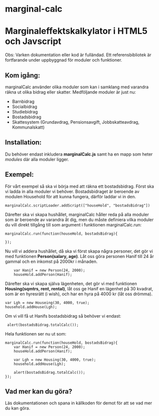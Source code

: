 # marginal-calc
Marginaleffektskalkylator i HTML5 och Javscript
===============================================

Obs: Varken dokumentation eller kod är fulländad. Ett referensbibliotek är fortfarande under uppbyggnad för moduler och funktioner.

Kom igång:
----------

marginalCalc använder olika moduler som kan i samklang med varandra räkna ut olika bidrag eller skatter.
Medföljande moduler är just nu:

*   Barnbidrag
*   Socialbidrag
*   Studiebidrag
*   Bostadsbidrag
*   Skattesystem (Grundavdrag, Pensionsavgift, Jobbskatteavdrag, Kommunalskatt)

## Installation:
Du behöver endast inkludera **marginalCalc.js** samt ha en mapp som heter *modules* där alla moduler ligger.

## Exempel:
För vårt exempel så ska vi börja med att räkna ett bostadsbidrag. Först ska vi ladda in alla moduler vi behöver. Bostadsbidraget är beroende av modulen Household för att kunna fungera, därför laddar vi in den.

    marginalCalc.scriptLoader.addScript(["houseHold", "bostadsBidrag"])

Därefter ska vi skapa hushållet, marginalCalc håller reda på alla moduler som är beroende av varandra åt dig, men du måste definiera vilka moduler du vill direkt tillgång till som argument i funktionen marginalCalc.run:

    marginalCalc.run(function(houseHold, bostadsBidrag){

    });

Nu vill vi addera hushållet, då ska vi först skapa några personer, det gör vi med funktionen **Person(salary, age)**. Låt oss göra personen Hanif till 24 år gammal och en inkomst på 2000kr i månaden.


        var Hanif = new Person(24, 2000);
        houseHold.addPerson(Hanif);


Därefter ska vi skapa själva lägenheten, det gör vi med funktionen **Housing(sqmtrs, rent, rental)**, låt oss ge Hanif en lägenhet på 30 kvadrat, som är en hyresrätt (i wish), och har en hyra på 4000 kr (låt oss drömma).

    var Lgh = new Houseing(30, 4000, true);
    household.addHouse(Lgh);

Om vi vill få ut Hanifs bostadsbidrag så behöver vi endast:

     alert(bostadsBidrag.totalCalc());

Hela funktionen ser nu ut som:

    marginalCalc.run(function(houseHold, bostadsBidrag){
        var Hanif = new Person(24, 2000);
        houseHold.addPerson(Hanif);

        var Lgh = new Housing(30, 4000, true);
        household.addHouse(Lgh);

        alert(bostadsBidrag.totalCalc());
    });

## Vad mer kan du göra?
Läs dokumentationen och spana in källkoden för demot för att se vad mer du kan göra.